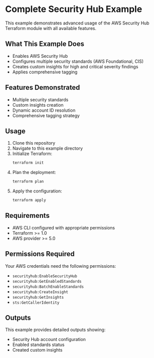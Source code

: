 # Complete Security Hub Example

This example demonstrates advanced usage of the AWS Security Hub Terraform module with all available features.

## What This Example Does

- Enables AWS Security Hub
- Configures multiple security standards (AWS Foundational, CIS)
- Creates custom insights for high and critical severity findings
- Applies comprehensive tagging

## Features Demonstrated

- Multiple security standards
- Custom insights creation
- Dynamic account ID resolution
- Comprehensive tagging strategy

## Usage

1. Clone this repository
2. Navigate to this example directory
3. Initialize Terraform:
   ```bash
   terraform init
   ```
4. Plan the deployment:
   ```bash
   terraform plan
   ```
5. Apply the configuration:
   ```bash
   terraform apply
   ```

## Requirements

- AWS CLI configured with appropriate permissions
- Terraform >= 1.0
- AWS provider >= 5.0

## Permissions Required

Your AWS credentials need the following permissions:
- `securityhub:EnableSecurityHub`
- `securityhub:GetEnabledStandards`
- `securityhub:BatchEnableStandards`
- `securityhub:CreateInsight`
- `securityhub:GetInsights`
- `sts:GetCallerIdentity`

## Outputs

This example provides detailed outputs showing:
- Security Hub account configuration
- Enabled standards status
- Created custom insights
